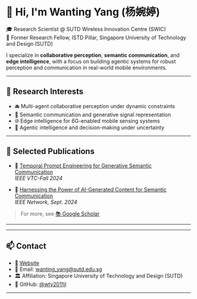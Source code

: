 # 👋 Hi, I'm Wanting Yang (杨婉婷)

🎓 Research Scientist @ SUTD Wireless Innovation Centre (SWIC)  
💼 Former Research Fellow, ISTD Pillar, Singapore University of Technology and Design (SUTD)

I specialize in **collaborative perception**, **semantic communication**, and **edge intelligence**, with a focus on building agentic systems for robust perception and communication in real-world mobile environments.

---

## 🔬 Research Interests

- 🚘 Multi-agent collaborative perception under dynamic constraints  
- 📡 Semantic communication and generative signal representation  
- 🌐 Edge intelligence for 6G-enabled mobile sensing systems  
- 🧠 Agentic intelligence and decision-making under uncertainty

---

## 📝 Selected Publications

- 📄 [Temporal Prompt Engineering for Generative Semantic Communication](https://ieeexplore.ieee.org/document/10757628)  
  *IEEE VTC-Fall 2024*

- 📄 [Harnessing the Power of AI-Generated Content for Semantic Communication](https://ieeexplore.ieee.org/document/10757628)  
  *IEEE Network, Sept. 2024*

> For more, see [📚 Google Scholar](https://scholar.google.com/citations?user=YOUR-ID)

---


---

## 📫 Contact

- 🔗 [Website](https://wty2011jl.github.io)  
- 📧 Email: [wanting_yang@sutd.edu.sg](mailto:wanting_yang@sutd.edu.sg)  
- 🏛️ Affiliation: Singapore University of Technology and Design (SUTD)  
- 🐙 GitHub: [@wty2011jl](https://github.com/wty2011jl)

---

